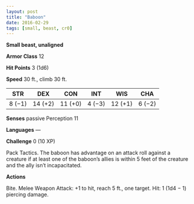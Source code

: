 ```yaml
---
layout: post
title: "Baboon"
date: 2016-02-29
tags: [small, beast, cr0]
---
```


**Small beast, unaligned**

**Armor Class** 12

**Hit Points** 3 (1d6)

**Speed** 30 ft., climb 30 ft.

|   STR   |   DEX   |   CON   |   INT   |   WIS   |   CHA   |
|:-----:|:-----:|:-----:|:-----:|:-----:|:-----:|
| 8 (−1) | 14 (+2) | 11 (+0) | 4 (−3) | 12 (+1) | 6 (−2) |



**Senses** passive Perception 11 

**Languages** — 

**Challenge** 0 (10 XP)

 Pack Tactics. The baboon has advantage on an attack roll against a creature if at least one of the baboon’s allies is within 5 feet of the creature and the ally isn’t incapacitated. 

**Actions** 

Bite. Melee Weapon Attack: +1 to hit, reach 5 ft., one target. Hit: 1 (1d4 − 1) piercing damage.